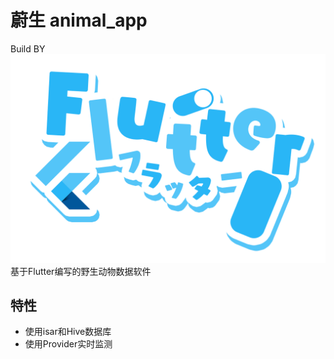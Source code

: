 # 蔚生 animal_app
Build BY
![](https://raw.githubusercontent.com/xiaoyulejia/animal_app/main/assets/FlutterTransparent.png)
基于Flutter编写的野生动物数据软件

## 特性
- 使用isar和Hive数据库
- 使用Provider实时监测
